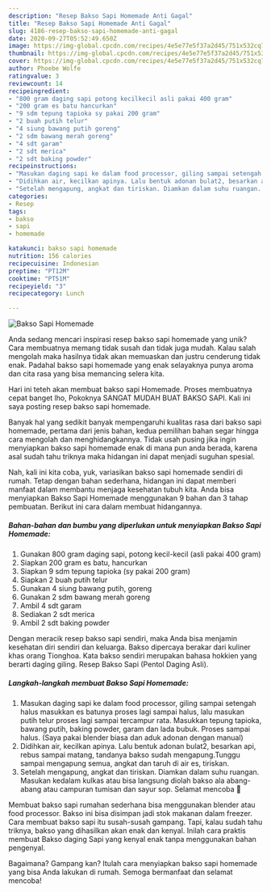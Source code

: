 ```yaml
---
description: "Resep Bakso Sapi Homemade Anti Gagal"
title: "Resep Bakso Sapi Homemade Anti Gagal"
slug: 4186-resep-bakso-sapi-homemade-anti-gagal
date: 2020-09-27T05:52:49.650Z
image: https://img-global.cpcdn.com/recipes/4e5e77e5f37a2d45/751x532cq70/bakso-sapi-homemade-foto-resep-utama.jpg
thumbnail: https://img-global.cpcdn.com/recipes/4e5e77e5f37a2d45/751x532cq70/bakso-sapi-homemade-foto-resep-utama.jpg
cover: https://img-global.cpcdn.com/recipes/4e5e77e5f37a2d45/751x532cq70/bakso-sapi-homemade-foto-resep-utama.jpg
author: Phoebe Wolfe
ratingvalue: 3
reviewcount: 14
recipeingredient:
- "800 gram daging sapi potong kecilkecil asli pakai 400 gram"
- "200 gram es batu hancurkan"
- "9 sdm tepung tapioka sy pakai 200 gram"
- "2 buah putih telur"
- "4 siung bawang putih goreng"
- "2 sdm bawang merah goreng"
- "4 sdt garam"
- "2 sdt merica"
- "2 sdt baking powder"
recipeinstructions:
- "Masukan daging sapi ke dalam food processor, giling sampai setengah halus masukkan es batunya proses lagi sampai halus, lalu masukan putih telur proses lagi sampai tercampur rata. Masukkan tepung tapioka, bawang putih, baking powder, garam dan lada bubuk. Proses sampai halus. (Saya pakai blender biasa dan aduk adonan dengan manual)"
- "Didihkan air, kecilkan apinya. Lalu bentuk adonan bulat2, besarkan api, rebus sampai matang, tandanya bakso sudah mengapung.Tunggu sampai mengapung semua, angkat dan taruh di air es, tiriskan."
- "Setelah mengapung, angkat dan tiriskan. Diamkan dalam suhu ruangan. Masukan kedalam kulkas atau bisa langsung diolah bakso ala abang-abang atau campuran tumisan dan sayur sop. Selamat mencoba 🤗"
categories:
- Resep
tags:
- bakso
- sapi
- homemade

katakunci: bakso sapi homemade 
nutrition: 156 calories
recipecuisine: Indonesian
preptime: "PT12M"
cooktime: "PT51M"
recipeyield: "3"
recipecategory: Lunch

---
```



![Bakso Sapi Homemade](https://img-global.cpcdn.com/recipes/4e5e77e5f37a2d45/751x532cq70/bakso-sapi-homemade-foto-resep-utama.jpg)

Anda sedang mencari inspirasi resep bakso sapi homemade yang unik? Cara membuatnya memang tidak susah dan tidak juga mudah. Kalau salah mengolah maka hasilnya tidak akan memuaskan dan justru cenderung tidak enak. Padahal bakso sapi homemade yang enak selayaknya punya aroma dan cita rasa yang bisa memancing selera kita.

Hari ini teteh akan membuat bakso sapi Homemade. Proses membuatnya cepat banget lho, Pokoknya SANGAT MUDAH BUAT BAKSO SAPI. Kali ini saya posting resep bakso sapi homemade.

Banyak hal yang sedikit banyak mempengaruhi kualitas rasa dari bakso sapi homemade, pertama dari jenis bahan, kedua pemilihan bahan segar hingga cara mengolah dan menghidangkannya. Tidak usah pusing jika ingin menyiapkan bakso sapi homemade enak di mana pun anda berada, karena asal sudah tahu triknya maka hidangan ini dapat menjadi suguhan spesial.


Nah, kali ini kita coba, yuk, variasikan bakso sapi homemade sendiri di rumah. Tetap dengan bahan sederhana, hidangan ini dapat memberi manfaat dalam membantu menjaga kesehatan tubuh kita. Anda bisa menyiapkan Bakso Sapi Homemade menggunakan 9 bahan dan 3 tahap pembuatan. Berikut ini cara dalam membuat hidangannya.

<!--inarticleads1-->

##### Bahan-bahan dan bumbu yang diperlukan untuk menyiapkan Bakso Sapi Homemade:

1. Gunakan 800 gram daging sapi, potong kecil-kecil (asli pakai 400 gram)
1. Siapkan 200 gram es batu, hancurkan
1. Siapkan 9 sdm tepung tapioka (sy pakai 200 gram)
1. Siapkan 2 buah putih telur
1. Gunakan 4 siung bawang putih, goreng
1. Gunakan 2 sdm bawang merah goreng
1. Ambil 4 sdt garam
1. Sediakan 2 sdt merica
1. Ambil 2 sdt baking powder


Dengan meracik resep bakso sapi sendiri, maka Anda bisa menjamin kesehatan diri sendiri dan keluarga. Bakso dipercaya berakar dari kuliner khas orang Tionghoa. Kata bakso sendiri merupakan bahasa hokkien yang berarti daging giling. Resep Bakso Sapi (Pentol Daging Asli). 

<!--inarticleads2-->

##### Langkah-langkah membuat Bakso Sapi Homemade:

1. Masukan daging sapi ke dalam food processor, giling sampai setengah halus masukkan es batunya proses lagi sampai halus, lalu masukan putih telur proses lagi sampai tercampur rata. Masukkan tepung tapioka, bawang putih, baking powder, garam dan lada bubuk. Proses sampai halus. (Saya pakai blender biasa dan aduk adonan dengan manual)
1. Didihkan air, kecilkan apinya. Lalu bentuk adonan bulat2, besarkan api, rebus sampai matang, tandanya bakso sudah mengapung.Tunggu sampai mengapung semua, angkat dan taruh di air es, tiriskan.
1. Setelah mengapung, angkat dan tiriskan. Diamkan dalam suhu ruangan. Masukan kedalam kulkas atau bisa langsung diolah bakso ala abang-abang atau campuran tumisan dan sayur sop. Selamat mencoba 🤗


Membuat bakso sapi rumahan sederhana bisa menggunakan blender atau food processor. Bakso ini bisa disimpan jadi stok makanan dalam freezer. Cara membuat bakso sapi itu susah-susah gampang. Tapi, kalau sudah tahu triknya, bakso yang dihasilkan akan enak dan kenyal. Inilah cara praktis membuat Bakso daging Sapi yang kenyal enak tanpa menggunakan bahan pengenyal. 

Bagaimana? Gampang kan? Itulah cara menyiapkan bakso sapi homemade yang bisa Anda lakukan di rumah. Semoga bermanfaat dan selamat mencoba!

